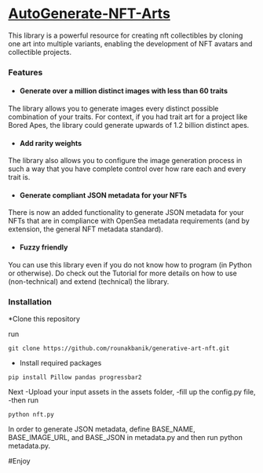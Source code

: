 # <ins>AutoGenerate-NFT-Arts</ins>
This library is a powerful resource for creating nft collectibles by cloning one art into multiple variants, enabling the development of NFT avatars and collectible projects.

### Features
 - #### Generate over a million distinct images with less than 60 traits
The library allows you to generate images every distinct possible combination of your traits. For context, if you had trait art for a project like Bored Apes, the library could generate upwards of 1.2 billion distinct apes.
 - #### Add rarity weights
The library also allows you to configure the image generation process in such a way that you have complete control over how rare each and every trait is.
 - #### Generate compliant JSON metadata for your NFTs
There is now an added functionality to generate JSON metadata for your NFTs that are in compliance with OpenSea metadata requirements (and by extension, the general NFT metadata standard).
 - #### Fuzzy friendly
You can use this library even if you do not know how to program (in Python or otherwise). Do check out the Tutorial for more details on how to use (non-technical) and extend (technical) the library.
### Installation
*Clone this repository

run 
```shell
git clone https://github.com/rounakbanik/generative-art-nft.git
```

* Install required packages
```shell
pip install Pillow pandas progressbar2
```
Next 
-Upload your input assets in the assets folder,
-fill up the config.py file, 
-then run 

```shell
python nft.py
```

In order to generate JSON metadata, define BASE_NAME, BASE_IMAGE_URL, and BASE_JSON in metadata.py and then run python metadata.py.

#Enjoy

